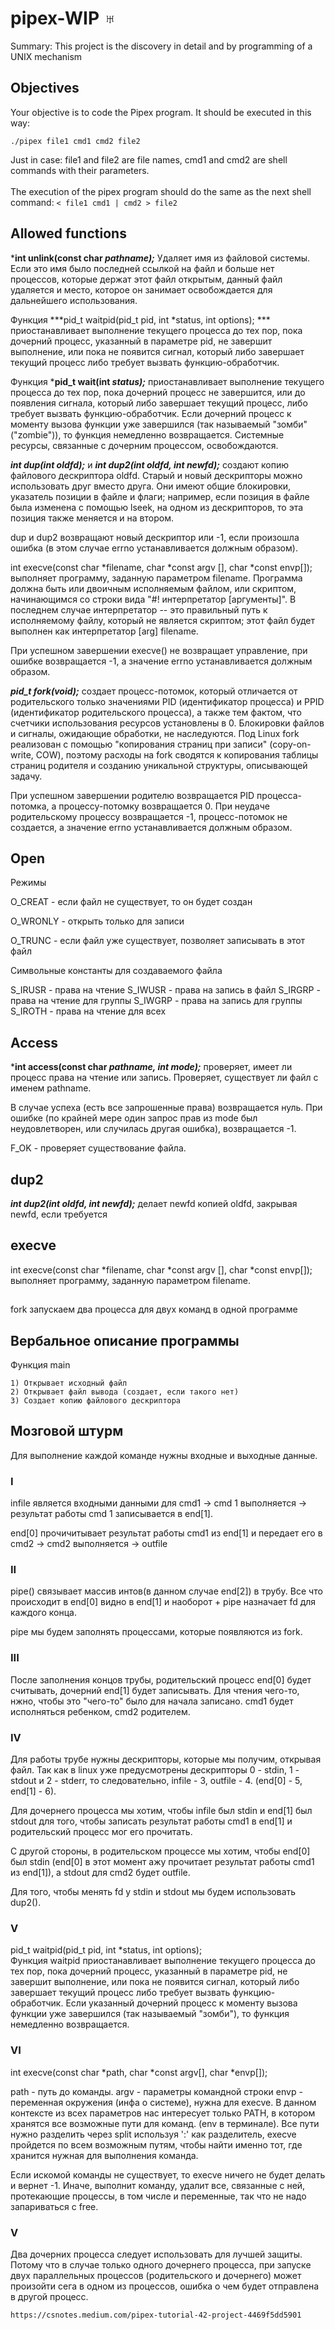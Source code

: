 # pipex-WIP ♅
Summary: This project is the discovery in detail and by programming of a UNIX mechanism

## Objectives 

Your objective is to code the Pipex program.
It should be executed in this way:

``./pipex file1 cmd1 cmd2 file2``

Just in case: file1 and file2 are file names, cmd1 and cmd2 are shell commands with
their parameters.
<br>
<br>
The execution of the pipex program should do the same as the next shell command:
``< file1 cmd1 | cmd2 > file2``

## Allowed functions

 ***int unlink(const char *pathname);*** Удаляет имя из файловой системы. Если это имя было последней ссылкой на файл и больше нет процессов, которые держат этот файл открытым, данный файл удаляется и место, которое он занимает освобождается для дальнейшего использования.

Функция ***pid_t waitpid(pid_t pid, int *status, int options); *** приостанавливает выполнение текущего процесса до тех пор, пока дочерний процесс, указанный в параметре pid, не завершит выполнение, или пока не появится сигнал, который либо завершает текущий процесс либо требует вызвать функцию-обработчик.

Функция ***pid_t wait(int *status);*** приостанавливает выполнение текущего процесса до тех пор, пока дочерний процесс не завершится, или до появления сигнала, который либо завершает текущий процесс, либо требует вызвать функцию-обработчик. Если дочерний процесс к моменту вызова функции уже завершился (так называемый "зомби" ("zombie")), то функция немедленно возвращается. Системные ресурсы, связанные с дочерним процессом, освобождаются.

***int dup(int oldfd);*** и ***int dup2(int oldfd, int newfd);*** создают копию файлового дескриптора oldfd.
Старый и новый дескрипторы можно использовать друг вместо друга. Они имеют общие блокировки, указатель позиции в файле и флаги; например, если позиция в файле была изменена с помощью lseek, на одном из дескрипторов, то эта позиция также меняется и на втором.

dup и dup2 возвращают новый дескриптор или -1, если произошла ошибка (в этом случае errno устанавливается должным образом).

int execve(const char *filename, char *const argv [], char *const envp[]); выполняет программу, заданную параметром filename. Программа должна быть или двоичным исполняемым файлом, или скриптом, начинающимся со строки вида "#! интерпретатор [аргументы]". В последнем случае интерпретатор -- это правильный путь к исполняемому файлу, который не является скриптом; этот файл будет выполнен как интерпретатор [arg] filename.

При успешном завершении execve() не возвращает управление, при ошибке возвращается -1, а значение errno устанавливается должным образом. 

***pid_t fork(void);*** создает процесс-потомок, который отличается от родительского только значениями PID (идентификатор процесса) и PPID (идентификатор родительского процесса), а также тем фактом, что счетчики использования ресурсов установлены в 0. Блокировки файлов и сигналы, ожидающие обработки, не наследуются.
Под Linux fork реализован с помощью "копирования страниц при записи" (copy-on-write, COW), поэтому расходы на fork сводятся к копирования таблицы страниц родителя и созданию уникальной структуры, описывающей задачу. 

При успешном завершении родителю возвращается PID процесса-потомка, а процессу-потомку возвращается 0. При неудаче родительскому процессу возвращается -1, процесс-потомок не создается, а значение errno устанавливается должным образом.

## Open
Режимы

O_CREAT - если файл не существует, то он будет создан

O_WRONLY - открыть только для записи

O_TRUNC - если файл уже существует, позволяет записывать в этот файл

Символьные константы для создаваемого файла

S_IRUSR - права на чтение
S_IWUSR - права на запись в файл
S_IRGRP - права на чтение для группы
S_IWGRP - права на запись для группы
S_IROTH - права на чтение для всех

## Access

***int access(const char *pathname, int mode);*** проверяет, имеет ли процесс права на чтение или запись. Проверяет, существует ли файл с именем pathname. 

В случае успеха (есть все запрошенные права) возвращается нуль. При ошибке (по крайней мере один запрос прав из mode был неудовлетворен, или случилась другая ошибка), возвращается -1.

F_OK - проверяет существование файла.

## dup2

***int dup2(int oldfd, int newfd);*** делает newfd копией oldfd, закрывая newfd, если требуется

## execve

int execve(const char *filename, char *const argv [], char *const envp[]);   выполняет программу, заданную параметром filename.

##

fork запускаем два процесса для двух команд в одной программе

## Вербальное описание программы

Функция main

    1) Открывает исходный файл
    2) Открывает файл вывода (создает, если такого нет)
    3) Создает копию файлового дескриптора

## Мозговой штурм

 Для выполнение каждой команде нужны входные и выходные данные.

 ### I

 infile является входными данными для cmd1 -> cmd 1 выполняется -> результат работы cmd 1 записывается в end[1].

end[0] прочичитывает результат работы cmd1 из end[1] и передает его в cmd2 -> cmd2 выполняется -> outfile

### II

pipe() связывает массив интов(в данном случае end[2]) в трубу. Все что происходит в end[0] видно в end[1] и наоборот + pipe назначает fd для каждого конца.

pipe мы будем заполнять процессами, которые появляются из fork.

### III

После заполнения концов трубы, родительский процесс end[0] будет считывать, дочерний end[1] будет записывать. Для чтения чего-то, нжно, чтобы это "чего-то" было для начала записано. cmd1 будет исполняться ребенком, cmd2 родителем.

### IV

Для работы трубе нужны дескрипторы, которые мы получим, открывая файл. Так как в linux уже предусмотрены дескрипторы 0 - stdin, 1 - stdout и 2 - stderr, то следовательно, infile - 3, outfile - 4. (end[0] - 5, end[1] - 6).

Для дочернего процесса мы хотим, чтобы infile был stdin и end[1] был stdout для того, чтобы записать результат работы cmd1 в end[1] и родительский процесс мог его прочитать.

С другой стороны, в родительском процессе мы хотим, чтобы end[0] был stdin (end[0] в этот момент ажу прочитает результат работы cmd1 из end[1]), а stdout для cmd2 будет outfile.

Для того, чтобы менять fd у stdin и stdout мы будем использовать dup2().

### V
pid_t waitpid(pid_t pid, int *status, int options);  
Функция waitpid приостанавливает выполнение текущего процесса до тех пор, пока дочерний процесс, указанный в параметре pid, не завершит выполнение, или пока не появится сигнал, который либо завершает текущий процесс либо требует вызвать функцию-обработчик. Если указанный дочерний процесс к моменту вызова функции уже завершился (так называемый "зомби"), то функция немедленно возвращается.

### VI

int execve(const char *path, char *const argv[], char *envp[]);

path - путь до команды.
argv - параметры командной строки
envp - переменная окружения (инфа о системе), нужна для execve. В данном контексте из всех параметров нас интересует только PATH, в котором хранятся все возможные пути для команд. (env в терминале). Все пути нужно разделить через split используя ':' как разделитель, execve пройдется по всем возможным путям, чтобы найти именно тот, где хранится нужная для выполнения команда.

Если искомой команды не существует, то execve ничего не будет делать и вернет -1. Иначе, выполнит команду, удалит все, связанные с ней, протекающие процессы, в том числе и переменные, так что не надо запариваться с free.

### V

Два дочерних процесса следует использовать для лучшей защиты. Потому что в случае только одного дочернего процесса, при запуске двух параллельных процессов (родительского и дочернего) может произойти сега в одном из процессов, ошибка о чем будет отправлена в другой процесс.



    https://csnotes.medium.com/pipex-tutorial-42-project-4469f5dd5901